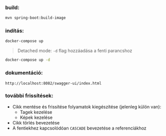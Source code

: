 ### build:

```sh
mvn spring-boot:build-image
```

### indítás:

```sh
docker-compose up
```
> Detached mode: `-d` flag hozzáadása a fenti parancshoz

```sh
docker-compose up -d
```

### dokumentáció:

```
http://localhost:8082/swagger-ui/index.html 
```

### további frissítések:

- Cikk mentése és frissítése folyamatok kiegészítése (jelenleg külön van):
  - Tagek kezelése
  - Képek kezelése
- Cikk törlés bevezetése
- A fentiekhez kapcsolódóan `CASCADE` bevezetése a referenciákhoz